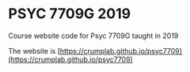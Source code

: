 # PSYC 7709G 2019
Course website code for Psyc 7709G taught in 2019

The website is [https://crumplab.github.io/psyc7709](https://crumplab.github.io/psyc7709)
